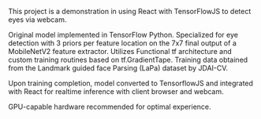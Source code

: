 This project is a demonstration in using React with TensorFlowJS to detect eyes via webcam.

Original model implemented in TensorFlow Python. Specialized for eye detection with 3 priors per feature location on the 7x7 final output of a MobileNetV2
feature extractor. Utilizes Functional tf architecture and custom training routines based on tf.GradientTape. Training data obtained from the 
Landmark guided face Parsing (LaPa) dataset by JDAI-CV.

Upon training completion, model converted to TensorflowJS and integrated with React for realtime inference with client browser and webcam.

GPU-capable hardware recommended for optimal experience. 
